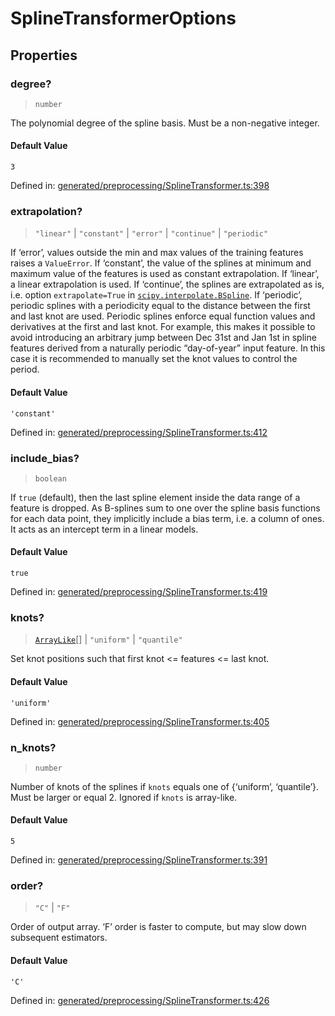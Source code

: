 # SplineTransformerOptions

## Properties

### degree?

> `number`

The polynomial degree of the spline basis. Must be a non-negative integer.

#### Default Value

`3`

Defined in:  [generated/preprocessing/SplineTransformer.ts:398](https://github.com/transitive-bullshit/scikit-learn-ts/blob/b59c1ff/packages/sklearn/src/generated/preprocessing/SplineTransformer.ts#L398)

### extrapolation?

> `"linear"` \| `"constant"` \| `"error"` \| `"continue"` \| `"periodic"`

If ‘error’, values outside the min and max values of the training features raises a `ValueError`. If ‘constant’, the value of the splines at minimum and maximum value of the features is used as constant extrapolation. If ‘linear’, a linear extrapolation is used. If ‘continue’, the splines are extrapolated as is, i.e. option `extrapolate=True` in [`scipy.interpolate.BSpline`](https://docs.scipy.org/doc/scipy/reference/generated/scipy.interpolate.BSpline.html#scipy.interpolate.BSpline "(in SciPy v1.10.1)"). If ‘periodic’, periodic splines with a periodicity equal to the distance between the first and last knot are used. Periodic splines enforce equal function values and derivatives at the first and last knot. For example, this makes it possible to avoid introducing an arbitrary jump between Dec 31st and Jan 1st in spline features derived from a naturally periodic “day-of-year” input feature. In this case it is recommended to manually set the knot values to control the period.

#### Default Value

`'constant'`

Defined in:  [generated/preprocessing/SplineTransformer.ts:412](https://github.com/transitive-bullshit/scikit-learn-ts/blob/b59c1ff/packages/sklearn/src/generated/preprocessing/SplineTransformer.ts#L412)

### include\_bias?

> `boolean`

If `true` (default), then the last spline element inside the data range of a feature is dropped. As B-splines sum to one over the spline basis functions for each data point, they implicitly include a bias term, i.e. a column of ones. It acts as an intercept term in a linear models.

#### Default Value

`true`

Defined in:  [generated/preprocessing/SplineTransformer.ts:419](https://github.com/transitive-bullshit/scikit-learn-ts/blob/b59c1ff/packages/sklearn/src/generated/preprocessing/SplineTransformer.ts#L419)

### knots?

> [`ArrayLike`](../types/ArrayLike.md)[] \| `"uniform"` \| `"quantile"`

Set knot positions such that first knot <= features <= last knot.

#### Default Value

`'uniform'`

Defined in:  [generated/preprocessing/SplineTransformer.ts:405](https://github.com/transitive-bullshit/scikit-learn-ts/blob/b59c1ff/packages/sklearn/src/generated/preprocessing/SplineTransformer.ts#L405)

### n\_knots?

> `number`

Number of knots of the splines if `knots` equals one of {‘uniform’, ‘quantile’}. Must be larger or equal 2. Ignored if `knots` is array-like.

#### Default Value

`5`

Defined in:  [generated/preprocessing/SplineTransformer.ts:391](https://github.com/transitive-bullshit/scikit-learn-ts/blob/b59c1ff/packages/sklearn/src/generated/preprocessing/SplineTransformer.ts#L391)

### order?

> `"C"` \| `"F"`

Order of output array. ‘F’ order is faster to compute, but may slow down subsequent estimators.

#### Default Value

`'C'`

Defined in:  [generated/preprocessing/SplineTransformer.ts:426](https://github.com/transitive-bullshit/scikit-learn-ts/blob/b59c1ff/packages/sklearn/src/generated/preprocessing/SplineTransformer.ts#L426)
